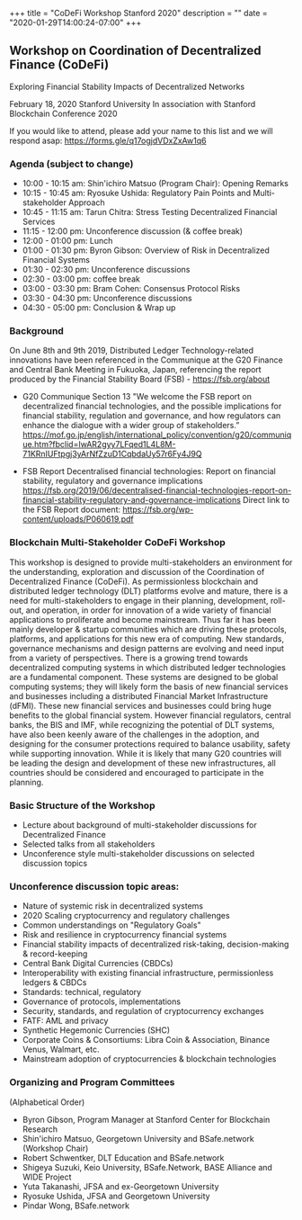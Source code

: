 +++
title = "CoDeFi Workshop Stanford 2020"
description = ""
date = "2020-01-29T14:00:24-07:00"
+++


## Workshop on Coordination of Decentralized Finance (CoDeFi)
Exploring Financial Stability Impacts of Decentralized Networks

February 18, 2020
Stanford University
In association with Stanford Blockchain Conference 2020

If you would like to attend, please add your name to this list and we will respond asap: https://forms.gle/q17ogjdVDxZxAw1q6

### Agenda (subject to change)
- 10:00 - 10:15 am: Shin'ichiro Matsuo (Program Chair): Opening Remarks
- 10:15 - 10:45 am: Ryosuke Ushida: Regulatory Pain Points and Multi-stakeholder Approach
- 10:45 - 11:15 am: Tarun Chitra: Stress Testing Decentralized Financial Services
- 11:15 - 12:00 pm: Unconference discussion (& coffee break)
- 12:00 - 01:00 pm: Lunch
- 01:00 - 01:30 pm: Byron Gibson: Overview of Risk in Decentralized Financial Systems
- 01:30 - 02:30 pm: Unconference discussions
- 02:30 - 03:00 pm: coffee break
- 03:00 - 03:30 pm: Bram Cohen: Consensus Protocol Risks
- 03:30 - 04:30 pm: Unconference discussions
- 04:30 - 05:00 pm: Conclusion & Wrap up

### Background

On June 8th and 9th 2019, Distributed Ledger Technology-related innovations have been referenced in the Communique at the G20 Finance and Central Bank Meeting in Fukuoka, Japan, referencing the report produced by the Financial Stability Board (FSB) - https://fsb.org/about

* G20 Communique
Section 13 "We welcome the FSB report on decentralized financial technologies, and the possible implications for financial stability, regulation and governance, and how regulators can enhance the dialogue with a wider group of stakeholders.” https://mof.go.jp/english/international_policy/convention/g20/communique.htm?fbclid=IwAR2gyy7LFqed1L4L8M-71KRnIUFtpgj3yArNfZzuD1CqbdaUy57r6Fy4J9Q

* FSB Report
Decentralised financial technologies: Report on financial stability, regulatory and governance implications https://fsb.org/2019/06/decentralised-financial-technologies-report-on-financial-stability-regulatory-and-governance-implications
Direct link to the FSB Report document:
https://fsb.org/wp-content/uploads/P060619.pdf


### Blockchain Multi-Stakeholder CoDeFi Workshop

This workshop is designed to provide multi-stakeholders an environment for the understanding, exploration and discussion of the Coordination of Decentralized Finance (CoDeFi). As permissionless blockchain and distributed ledger technology (DLT) platforms evolve and mature, there is a need for multi-stakeholders to engage in their planning, development, roll-out, and operation, in order for innovation of a wide variety of financial applications to proliferate and become mainstream. Thus far it has been mainly developer & startup communities which are driving these protocols, platforms, and applications for this new era of computing. New standards, governance mechanisms and design patterns are evolving and need input from a variety of perspectives. There is a growing trend towards decentralized computing systems in which distributed ledger technologies are a fundamental component. These systems are designed to be global computing systems; they will likely form the basis of new financial services and businesses including a distributed Financial Market Infrastructure (dFMI). These new financial services and businesses could bring huge benefits to the global financial system. However financial regulators, central banks, the BIS and IMF, while recognizing the potential of DLT systems, have also been keenly aware of the challenges in the adoption, and designing for the consumer protections required to balance usability, safety while supporting innovation. While it is likely that many G20 countries will be leading the design and development of these new infrastructures, all countries should be considered and encouraged to participate in the planning.

### Basic Structure of the Workshop

* Lecture about background of multi-stakeholder discussions for Decentralized Finance
* Selected talks from all stakeholders
* Unconference style multi-stakeholder discussions on selected discussion topics

### Unconference discussion topic areas:

* Nature of systemic risk in decentralized systems
* 2020 Scaling cryptocurrency and regulatory challenges
* Common understandings on "Regulatory Goals"
* Risk and resilience in cryptocurrency financial systems
* Financial stability impacts of decentralized risk-taking, decision-making & record-keeping
* Central Bank Digital Currencies (CBDCs)
* Interoperability with existing financial infrastructure, permissionless ledgers & CBDCs
* Standards: technical, regulatory
* Governance of protocols, implementations
* Security, standards, and regulation of cryptocurrency exchanges
* FATF: AML and privacy
* Synthetic Hegemonic Currencies (SHC)
* Corporate Coins & Consortiums: Libra Coin & Association, Binance Venus, Walmart, etc.
* Mainstream adoption of cryptocurrencies & blockchain technologies

### Organizing and Program Committees
(Alphabetical Order)

* Byron Gibson, Program Manager at Stanford Center for Blockchain Research
* Shin'ichiro Matsuo, Georgetown University and BSafe.network (Workshop Chair)
* Robert Schwentker, DLT Education and BSafe.network
* Shigeya Suzuki, Keio University, BSafe.Network, BASE Alliance and WIDE Project
* Yuta Takanashi, JFSA and ex-Georgetown University
* Ryosuke Ushida, JFSA and Georgetown University
* Pindar Wong, BSafe.network
